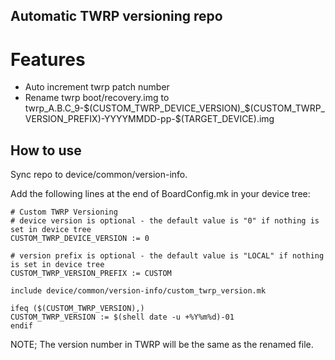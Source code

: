 ## Automatic TWRP versioning repo

# Features
* Auto increment twrp patch number
* Rename twrp boot/recovery.img to twrp_A.B.C_9-$(CUSTOM_TWRP_DEVICE_VERSION)_$(CUSTOM_TWRP_VERSION_PREFIX)-YYYYMMDD-pp-$(TARGET_DEVICE).img

## How to use
Sync repo to device/common/version-info.

Add the following lines at the end of BoardConfig.mk in your device tree:

```
# Custom TWRP Versioning
# device version is optional - the default value is "0" if nothing is set in device tree
CUSTOM_TWRP_DEVICE_VERSION := 0

# version prefix is optional - the default value is "LOCAL" if nothing is set in device tree
CUSTOM_TWRP_VERSION_PREFIX := CUSTOM

include device/common/version-info/custom_twrp_version.mk

ifeq ($(CUSTOM_TWRP_VERSION),)
CUSTOM_TWRP_VERSION := $(shell date -u +%Y%m%d)-01
endif
```

NOTE; The version number in TWRP will be the same as the renamed file.

